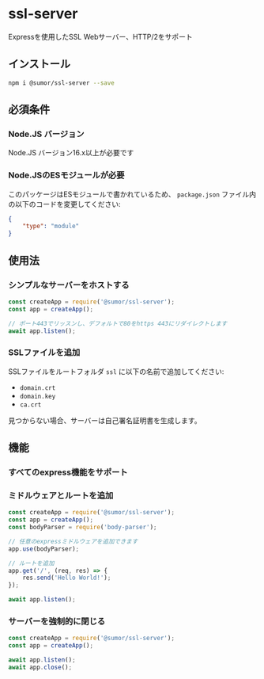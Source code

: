 # ssl-server
Expressを使用したSSL Webサーバー、HTTP/2をサポート

## インストール
```bash
npm i @sumor/ssl-server --save
```

## 必須条件

### Node.JS バージョン
Node.JS バージョン16.x以上が必要です

### Node.JSのESモジュールが必要
このパッケージはESモジュールで書かれているため、
```package.json``` ファイル内の以下のコードを変更してください:
```json
{
    "type": "module"
}
```

## 使用法

### シンプルなサーバーをホストする

```javascript
const createApp = require('@sumor/ssl-server');
const app = createApp();

// ポート443でリッスンし、デフォルトで80をhttps 443にリダイレクトします
await app.listen();
```

### SSLファイルを追加
SSLファイルをルートフォルダ ```ssl``` に以下の名前で追加してください:
- ```domain.crt```
- ```domain.key```
- ```ca.crt```

見つからない場合、サーバーは自己署名証明書を生成します。

## 機能

### すべてのexpress機能をサポート

### ミドルウェアとルートを追加

```javascript
const createApp = require('@sumor/ssl-server');
const app = createApp();
const bodyParser = require('body-parser');

// 任意のexpressミドルウェアを追加できます
app.use(bodyParser);

// ルートを追加
app.get('/', (req, res) => {
    res.send('Hello World!');
});

await app.listen();
```

### サーバーを強制的に閉じる

```javascript
const createApp = require('@sumor/ssl-server');
const app = createApp();

await app.listen();
await app.close();
```